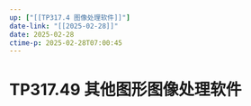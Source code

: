 ```yaml
---
up: ["[[TP317.4 图像处理软件]]"]
date-link: "[[2025-02-28]]"
date: 2025-02-28
ctime-p: 2025-02-28T07:00:45
---
```


# TP317.49 其他图形图像处理软件
